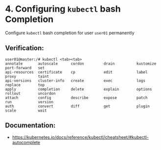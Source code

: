 # 4. Configuring `kubectl` bash Completion

Configure `kubectl` bash completion for user `user01` permanently

## Verification:
```
user01@master:/# kubectl <tab><tab>
annotate       autoscale      cordon         drain          kustomize      port-forward   set            
api-resources  certificate    cp             edit           label          proxy          taint          
api-versions   cluster-info   create         exec           logs           replace        top            
apply          completion     delete         explain        options        rollout        uncordon       
attach         config         describe       expose         patch          run            version        
auth           convert        diff           get            plugin         scale          wait  
```

## Documentation:
- https://kubernetes.io/docs/reference/kubectl/cheatsheet/#kubectl-autocomplete
